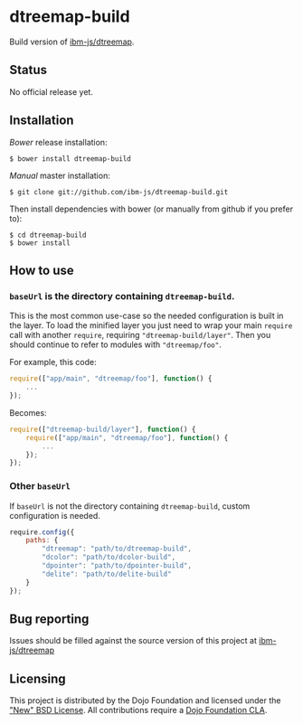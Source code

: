 # dtreemap-build

Build version of [ibm-js/dtreemap](https://github.com/ibm-js/dtreemap).

## Status

No official release yet.

## Installation

_Bower_ release installation:

    $ bower install dtreemap-build

_Manual_ master installation:

    $ git clone git://github.com/ibm-js/dtreemap-build.git

Then install dependencies with bower (or manually from github if you prefer to):

	$ cd dtreemap-build
	$ bower install


## How to use

### `baseUrl` is the directory containing `dtreemap-build`.
This is the most common use-case so the needed configuration is built in the layer.
To load the minified layer you just need to wrap your main `require` call with another `require`, requiring `"dtreemap-build/layer"`.
Then you should continue to refer to modules with `"dtreemap/foo"`.

For example, this code:
```js
require(["app/main", "dtreemap/foo"], function() {
	...
});
```
Becomes:
```js
require(["dtreemap-build/layer"], function() {
	require(["app/main", "dtreemap/foo"], function() {
		...
	});
});
```

### Other `baseUrl`

If `baseUrl` is not the directory containing `dtreemap-build`, custom configuration is needed.

```js
require.config({
	paths: {
		"dtreemap": "path/to/dtreemap-build",
		"dcolor": "path/to/dcolor-build",
		"dpointer": "path/to/dpointer-build",
		"delite": "path/to/delite-build"
	}
});
```


## Bug reporting

Issues should be filled against the source version of this project at [ibm-js/dtreemap](https://github.com/ibm-js/dtreemap)


## Licensing

This project is distributed by the Dojo Foundation and licensed under the ["New" BSD License](./LICENSE).
All contributions require a [Dojo Foundation CLA](http://dojofoundation.org/about/claForm).
